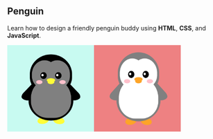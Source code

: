 ## Penguin
Learn how to design a friendly penguin buddy using __HTML__, __CSS__, and __JavaScript__.

<img align="left" width="200" height="200" src="https://github.com/cetienn01/Penguin/blob/master/img/penguin_1.png">
<img align="left" width="200" height="200" src="https://github.com/cetienn01/Penguin/blob/master/img/penguin_2.png">

<p
## Files
Find the complete code in the main project folder
/p>
